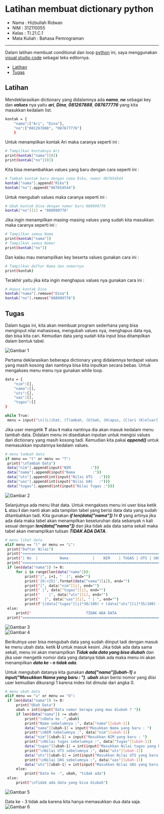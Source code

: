 # Latihan membuat dictionary python  

* Nama          : Hizbullah Ridwan
* NIM           : 312110055
* Kelas         : TI.21.C.1
* Mata Kuliah   : Bahasa Pemrograman
----------------------------------
Dalam latihan membuat conditional dan loop [python](https://www.python.org/) ini, saya menggunakan [visual studio code](https://code.visualstudio.com/) sebagai teks editornya.     
    

* [Latihan](https://github.com/Ridwanwildan/Dictionary-Python#latihan)         
* [Tugas](https://github.com/Ridwanwildan/Dictionary-Python#tugas)        


## Latihan         

Mendeklarasikan dictionary yang didalamnya ada ***nama***, ***no*** sebagai key dan ***values*** nya yaitu ***ari***, ***Dina***, ***081267888***, ***087677776*** yang kita masukkan kedalam list.       

```bash
kontak = {
    "nama":["Ari", "Dina"], 
    "no":["081267888", "087677776"]
    }
```         

Untuk menampilkan kontak Ari maka caranya seperti ini :         
```bash
# Tampilkan kontaknya Ari
print(kontak["nama"][0])
print(kontak["no"][0])
```        

Kita bisa menambahkan values yang baru dengan cara seperti ini :       
```bash
# Tambah kontak baru dengan nama Riko, nomor 087654544
kontak["nama"].append("Riko")
kontak["no"].append("087654544")
```         

Untuk mengubah values maka caranya seperti ini :       
```bash
# Ubah kontak Dina dengan nomor baru 088999776
kontak["no"][1] = "088999776"
```        

Jika ingin menampilkan masing-masing values yang sudah kita masukkan maka caranya seperti ini :       
```bash
# Tampilkan semua Nama
print(kontak["nama"])
# Tampilkan semua Nomor
print(kontak["no"])
```        

Dan kalau mau menampilkan key beserta values gunakan cara ini :      
```bash
# Tampilkan daftar Nama dan nomornya
print(kontak)
```         

Terakhir yaitu jika kita ingin menghapus values nya gunakan cara ini :      
```bash
# Hapus kontak Dina
kontak["nama"].remove("Dina")
kontak["no"].remove("088999776")
```               

## Tugas      

Dalam tugas ini, kita akan membuat program sederhana yang bisa menginput nilai mahasiswa, mengubah values nya, menghapus data nya, dan bisa kita cari. Kemudian data yang sudah kita input bisa ditampilkan dalam bentuk tabel.       

![Gambar 1](screenshot/flowchart.png)         

Pertama deklarasikan beberapa dictionary yang didalamnya terdapat values yang masih kosong dan nantinya bisa kita inputkan secara bebas. Untuk mengakses menu menu nya gunakan while loop.         
```bash
data = {
    "nim":[],
    "nama":[],
    "uts":[],
    "uas":[],
    "tugas":[]
}

while True:
 menu = input("\n[(L)ihat, (T)ambah, (U)bah, (H)apus, (C)ari (K)eluar]:")
```       

Jika user mengetik **T** atau **t** maka nantinya dia akan masuk kedalam menu tambah data. Didalam menu ini disediakan inputan untuk mengisi values dari dictionary yang masih kosong tadi. Kemudian kita pakai ***append()*** untuk memasukkan inputannya kedalam values.       

```bash
# menu tambah data
if menu == "t" or menu == "T":
 print("\nTambah Data")
 data["nim"].append(input("NIM         :"))
 data["nama"].append(input("Nama        :"))
 data["uts"].append(int(input("Nilai UTS   :")))
 data["uas"].append(int(input("Nilai UAS   :")))
 data["tugas"].append(int(input("Nilai Tugas :")))
```        

![Gambar 2](screenshot/img1.PNG)         

Selanjutnya ada menu lihat data. Untuk mengakses menu ini user bisa ketik **L** atau **l** dan nanti akan ada tampilan tabel yang berisi data data yang sudah ditambahkan tadi. Kita gunakan ***if len(data["nama"]) != 0*** yang artinya jika ada data maka tabel akan menampilkan keseluruhan data sebanyak n kali sesuai dengan ***len(data["nama"])*** dan jika tidak ada data sama sekali maka tabel akan menampilkan tulisan ***TIDAK ADA DATA***.          

```bash
# menu lihat data
elif menu == "l" or menu == "L":
 print("Daftar Nilai")
 print("==========================================================================")
 print("| No  |          Nama           |    NIM    | TUGAS | UTS | UAS |  AKHIR |")
 print("==========================================================================")
 if len(data["nama"]) != 0:
     for i in range(len(data["nama"])):
         print("|", i+1, "  |", end="")
         print('{0:<25}'.format(data["nama"][i]), end="")
         print("|", data["nim"][i], end="")
         print(" |", data["tugas"][i], end="")
         print("    |", data["uts"][i], end="")
         print("  |", data["uas"][i], " | ", end="")
         print(f'{(data["tugas"][i]*30/100) + (data["uts"][i]*35/100) + (data["uas"][i]*35/100) :.2f}', " |")
 else:
     print("                         TIDAK ADA DATA                               ")      
 print("==========================================================================")
```           

![Gambar 3](screenshot/img2.PNG)         
![Gambar 4](screenshot/img3.PNG)         


Berikutnya user bisa mengubah data yang sudah diinput tadi dengan masuk ke menu ubah data. ketik **U** untuk masuk kesini. Jika tidak ada data sama sekali, menu ini akan menampilkan ***Tidak ada data yang bisa diubah*** dan jika user mengetik nomor data yang datanya tidak ada maka menu ini akan menampilkan ***data ke - n tidak ada***.        

Untuk mengubah datanya kita gunakan ***data["nama"][ubah-1] = input("Masukkan Nama yang baru : ")***. ***ubah*** akan berisi nomor yang diisi user kemudian dikurangi 1 karena index list dimulai dari angka 0.         

```bash
# menu ubah data
elif menu == "u" or menu == "U":
 if len(data["nama"]) != 0:
     print("Ubah Data")
     ubah = int(input("Data nomor berapa yang mau diubah ? "))
     if len(data["nama"]) >= ubah:
         print("\nData ke -",ubah)
         print("Nama sebelumnya :", data["nama"][ubah-1])
         data["nama"][ubah-1] = input("Masukkan Nama yang baru : ")
         print("\nNIM sebelumnya :", data["nim"][ubah-1])
         data["nim"][ubah-1] = input("Masukkan NIM yang baru : ")
         print("\nNilai tugas sebelumnya :", data["tugas"][ubah-1])
         data["tugas"][ubah-1] = int(input("Masukkan Nilai tugas yang baru : "))
         print("\nNilai UTS sebelumnya :", data["uts"][ubah-1])
         data["uts"][ubah-1] = int(input("Masukkan Nilai UTS yang baru : "))
         print("\nNilai UAS sebelumnya :", data["uas"][ubah-1])
         data["uts"][ubah-1] = int(input("Masukkan Nilai UAS yang baru : "))
     else:
         print("Data ke -", ubah, "tidak ada")
 else:
     print("\nTidak ada data yang bisa diubah")
```          

![Gambar 5](screenshot/img4.PNG)         

Data ke - 3 tidak ada karena kita hanya memasukkan dua data saja.      
![Gambar 6](screenshot/img5.PNG)         